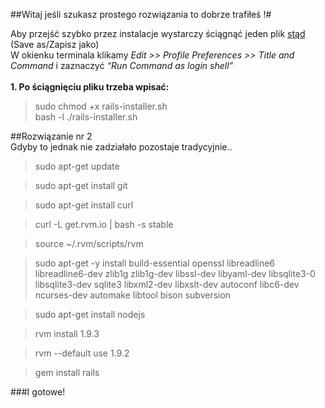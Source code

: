 ##Witaj jeśli szukasz prostego rozwiązania to dobrze trafiłeś !#

Aby przejść szybko przez instalacje wystarczy ściągnąć jeden plik <a href="https://raw.github.com/mosinski/RailsOnUbuntu/master/rails-installer.sh"> stąd </a>(Save as/Zapisz jako)<br>
W okienku terminala klikamy <i>Edit >> Profile Preferences >> Title and Command</i> i zaznaczyć <i>“Run Command as login shell”</i><br><br>
<b>1. Po ściągnięciu pliku trzeba wpisać:</b>
> sudo chmod +x rails-installer.sh <br> 
> bash -l ./rails-installer.sh <br>

##Rozwiązanie nr 2<br>
Gdyby to jednak nie zadziałało pozostaje tradycyjnie..<br>
> sudo apt-get update

> sudo apt-get install git

> sudo apt-get install curl

> curl -L get.rvm.io | bash -s stable

> source ~/.rvm/scripts/rvm

> sudo apt-get -y install build-essential openssl libreadline6 libreadline6-dev zlib1g zlib1g-dev libssl-dev libyaml-dev libsqlite3-0 libsqlite3-dev sqlite3 libxml2-dev libxslt-dev autoconf libc6-dev ncurses-dev automake libtool bison subversion

> sudo apt-get install nodejs

> rvm install 1.9.3

> rvm --default use 1.9.2

> gem install rails

###I gotowe!



